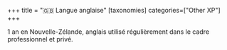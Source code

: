 +++
title = "🇬🇧 Langue anglaise"
[taxonomies]
categories=["Other XP"]
+++

1 an en Nouvelle-Zélande, anglais utilisé régulièrement dans le cadre professionnel et privé.
<!-- more -->